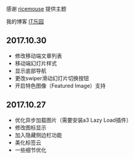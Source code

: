 感谢 [ricemouse](https://www.ricemouse.com/27.html) 提供主题

我的博客 [IT乐园](https://aiti.fun)

## 2017.10.30
+ 修改移动端文章列表
+ 移动端幻灯片样式
+ 显示底部导航
+ 更改swiper滑动幻灯片切换按钮
+ 开启特色图像（Featured Image）支持

## 2017.10.27
+ 优化异步加载图片（需要安装a3 Lazy Load插件）
+ 修改图标显示
+ 加入隐藏侧边栏功能
+ 美化标签云
+ 一些细节优化
